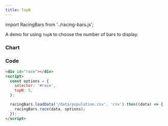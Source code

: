 ```yaml
---
title: TopN
---
```


import RacingBars from '../racing-bars.js';

A demo for using `topN` to choose the number of bars to display.

<!--truncate-->

### Chart

<div className="gallery">
  <RacingBars
    dataUrl="/data/population.csv"
    dataType="csv"
    topN="5"
  />
</div>

### Code

```html {5}
<div id="race"></div>
<script>
  const options = {
    selector: '#race',
    topN: 5,
  };

  racingBars.loadData('/data/population.csv', 'csv').then((data) => {
    racingBars.race(data, options);
  });
</script>
```
